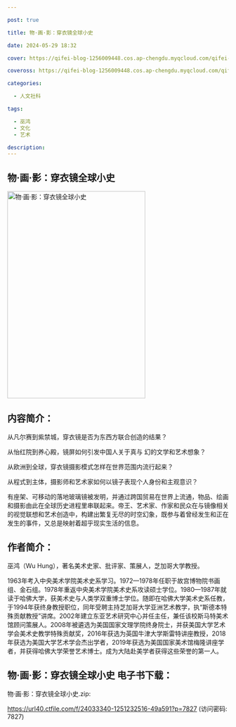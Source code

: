 ```yaml
---

post: true

title: 物·画·影：穿衣镜全球小史

date: 2024-05-29 18:32

cover: https://qifei-blog-1256009448.cos.ap-chengdu.myqcloud.com/qifei-blog/65390e9dc458853aefa754cf.jpg

coveross: https://qifei-blog-1256009448.cos.ap-chengdu.myqcloud.com/qifei-blog/65390e9dc458853aefa754cf.jpg

categories:

  - 人文社科

tags:

  - 巫鸿
  - 文化
  - 艺术

description:
---
```


## 物·画·影：穿衣镜全球小史
<img alt="物·画·影：穿衣镜全球小史 " class="aligncenter loading" data-was-processed="true" decoding="async" fetchpriority="high" height="471" src="https://qifei-blog-1256009448.cos.ap-chengdu.myqcloud.com/qifei-blog/65390e9dc458853aefa754cf.jpg" style="cursor: zoom-in;" width="314"/>

## 内容简介：

从凡尔赛到紫禁城，穿衣镜是否为东西方联合创造的结果？

从怡红院到养心殿，镜屏如何引发中国人关于真与 幻的文学和艺术想象？

从欧洲到全球，穿衣镜摄影模式怎样在世界范围内流行起来？

从程式到主体，摄影师和艺术家如何以镜子表现个人身份和主观意识？

有座架、可移动的落地玻璃镜被发明，并通过跨国贸易在世界上流通，物品、绘画和摄影由此在全球历史进程里串联起来。帝王、艺术家、作家和民众在与镜像相关的视觉联想和艺术创造中，构建出繁复无尽的时空幻象，既参与着曾经发生和正在发生的事件，又总是映射着超乎现实生活的信息。

## 作者简介：

巫鸿（Wu Hung），著名美术史家、批评家、策展人，芝加哥大学教授。

1963年考入中央美术学院美术史系学习。1972—1978年任职于故宫博物院书画组、金石组。1978年重返中央美术学院美术史系攻读硕士学位。1980—1987年就读于哈佛大学，获美术史与人类学双重博士学位。随即在哈佛大学美术史系任教，于1994年获终身教授职位，同年受聘主持芝加哥大学亚洲艺术教学，执“斯德本特殊贡献教授”讲席。2002年建立东亚艺术研究中心并任主任，兼任该校斯马特美术馆顾问策展人。2008年被遴选为美国国家文理学院终身院士，并获美国大学艺术学会美术史教学特殊贡献奖，2016年获选为英国牛津大学斯雷特讲座教授，2018年获选为美国大学艺术学会杰出学者，2019年获选为美国国家美术馆梅隆讲座学者，并获得哈佛大学荣誉艺术博士。成为大陆赴美学者获得这些荣誉的第一人。

## 物·画·影：穿衣镜全球小史 电子书下载：

物·画·影：穿衣镜全球小史.zip: 

https://url40.ctfile.com/f/24033340-1251232516-49a591?p=7827 (访问密码: 7827)
